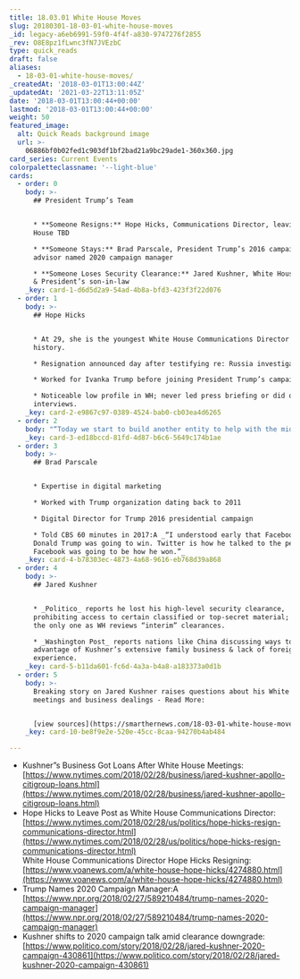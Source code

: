 ```yaml
---
title: 18.03.01 White House Moves
slug: 20180301-18-03-01-white-house-moves
_id: legacy-a6eb6991-59f0-4f4f-a830-9747276f2855
_rev: O8E8pz1fLwnc3fN7JVEzbC
type: quick_reads
draft: false
aliases:
  - 18-03-01-white-house-moves/
_createdAt: '2018-03-01T13:00:44Z'
_updatedAt: '2021-03-22T13:11:05Z'
date: '2018-03-01T13:00:44+00:00'
lastmod: '2018-03-01T13:00:44+00:00'
weight: 50
featured_image:
  alt: Quick Reads background image
  url: >-
    06886bf0b02fed1c903df1bf2bad21a9bc29ade1-360x360.jpg
card_series: Current Events
colorpaletteclassname: '--light-blue'
cards:
  - order: 0
    body: >-
      ## President Trump’s Team


      * **Someone Resigns:** Hope Hicks, Communications Director, leaving White
      House TBD

      * **Someone Stays:** Brad Parscale, President Trump’s 2016 campaign
      advisor named 2020 campaign manager

      * **Someone Loses Security Clearance:** Jared Kushner, White House Advisor
      & President’s son-in-law
    _key: card-1-d6d5d2a9-54ad-4b8a-bfd3-423f3f22d076
  - order: 1
    body: >-
      ## Hope Hicks


      * At 29, she is the youngest White House Communications Director in
      history.

      * Resignation announced day after testifying re: Russia investigation.

      * Worked for Ivanka Trump before joining President Trump’s campaign.

      * Noticeable low profile in WH; never led press briefing or did on-camera
      interviews.
    _key: card-2-e9867c97-0389-4524-bab0-cb03ea4d6265
  - order: 2
    body: "“Today we start to build another entity to help with the midterms. We must reenergize the #ArmyOfTrump to help our country stay on @realDonaldTrump a\x18s path that is Making America Great Again. We have only just started, you haven’t seen anything yet. #MAGA”\n\nBrad Parscale, Campaign Manager for Pres. Trump 2020, Twitter  \nFeb 28, 2018"
    _key: card-3-ed18bccd-81fd-4d87-b6c6-5649c174b1ae
  - order: 3
    body: >-
      ## Brad Parscale


      * Expertise in digital marketing

      * Worked with Trump organization dating back to 2011

      * Digital Director for Trump 2016 presidential campaign

      * Told CBS 60 minutes in 2017:A _“I understood early that Facebook was how
      Donald Trump was going to win. Twitter is how he talked to the people.
      Facebook was going to be how he won.”_
    _key: card-4-b78303ec-4873-4a68-9616-eb768d39a868
  - order: 4
    body: >-
      ## Jared Kushner


      * _Politico_ reports he lost his high-level security clearance,
      prohibiting access to certain classified or top-secret material; he wasn’t
      the only one as WH reviews “interim” clearances.

      * _Washington Post_ reports nations like China discussing ways to take
      advantage of Kushner’s extensive family business & lack of foreign policy
      experience.
    _key: card-5-b11da601-fc6d-4a3a-b4a8-a183373a0d1b
  - order: 5
    body: >-
      Breaking story on Jared Kushner raises questions about his White House
      meetings and business dealings - Read More:


      [view sources](https://smarthernews.com/18-03-01-white-house-moves/)
    _key: card-10-be8f9e2e-520e-45cc-8caa-94270b4ab484

---
```

* Kushner”s Business Got Loans After White House Meetings: [https://www.nytimes.com/2018/02/28/business/jared-kushner-apollo-citigroup-loans.html](https://www.nytimes.com/2018/02/28/business/jared-kushner-apollo-citigroup-loans.html)
* Hope Hicks to Leave Post as White House Communications Director: [https://www.nytimes.com/2018/02/28/us/politics/hope-hicks-resign-communications-director.html](https://www.nytimes.com/2018/02/28/us/politics/hope-hicks-resign-communications-director.html)  
White House Communications Director Hope Hicks Resigning: [https://www.voanews.com/a/white-house-hope-hicks/4274880.html](https://www.voanews.com/a/white-house-hope-hicks/4274880.html)
* Trump Names 2020 Campaign Manager:A [https://www.npr.org/2018/02/27/589210484/trump-names-2020-campaign-manager](https://www.npr.org/2018/02/27/589210484/trump-names-2020-campaign-manager)
* Kushner shifts to 2020 campaign talk amid clearance downgrade: [https://www.politico.com/story/2018/02/28/jared-kushner-2020-campaign-430861](https://www.politico.com/story/2018/02/28/jared-kushner-2020-campaign-430861)